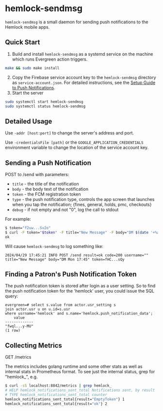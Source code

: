 hemlock-sendmsg
===============

`hemlock-sendmsg` is a small daemon for sending push notifications to the Hemlock mobile apps.

Quick Start
-----------
1. Build and install `hemlock-sendmsg` as a systemd service on the machine which runs Evergreen action triggers.
```bash
make && sudo make install
```
2. Copy the Firebase service account key to the `hemlock-sendmsg` directory as `service-account.json`.  For detailed instructions, see the [Setup Guide to Push Notifications](https://github.com/kenstir/hemlock/blob/feat/pn/docs/setup-guide-to-push-notifications.md).
3. Start the server
```bash
sudo systemctl start hemlock-sendmsg
sudo systemctl status hemlock-sendmsg
```

Detailed Usage
--------------
Use `-addr [host:port]` to change the server's address and port.

Use `-credentialsFile [path]` or the `GOOGLE_APPLICATION_CREDENTIALS` environment variable to change the location of the service account key.

Sending a Push Notification
---------------------------
POST to /send with parameters:
* `title` - the title of the notification
* `body`  - the body text of the notification
* `token` - the FCM registration token
* `type`  - the push notification type, controls the app screen that launches when you tap the notification; {fines, general, holds, pmc, checkouts}
* `debug` - if not empty and not "0", log the call to stdout

For example:
```bash
$ token="f2uw...Sv2o"
$ curl -F token="$token" -F title="New Message" -F body="DM $(date '+%a %H:%M')" -F type=pmc -F debug=1 localhost:8842/send
ok
```

Will cause `hemlock-sendmsg` to log something like:
```
2024/04/29 17:45:21 INFO POST /send result=ok code=200 username="" title="New Message" body="DM Mon 17:45" token=fHC...sQy
```

Finding a Patron's Push Notification Token
------------------------------------------
The push notification token is stored after login as a user setting.  So to find the push notification token
for the 'hemlock' user, you could issue the SQL query:
```
evergreen=# select s.value from actor.usr_setting s
join actor.usr u on u.id=s.usr
where usrname='hemlock' and s.name='hemlock.push_notification_data';
    value
-------------
"fwql...y-MU"
(1 row)
```

Collecting Metrics
------------------
GET /metrics

The metrics includes golang runtime and some other stats as well as internal stats in Prometheus format.
To see just the internal status, grep for "hemlock_", e.g.
```bash
$ curl -sS localhost:8842/metrics | grep hemlock_
# HELP hemlock_notifications_sent_total Notifications sent, by result
# TYPE hemlock_notifications_sent_total counter
hemlock_notifications_sent_total{result="EmptyToken"} 1
hemlock_notifications_sent_total{result="ok"} 2
```
